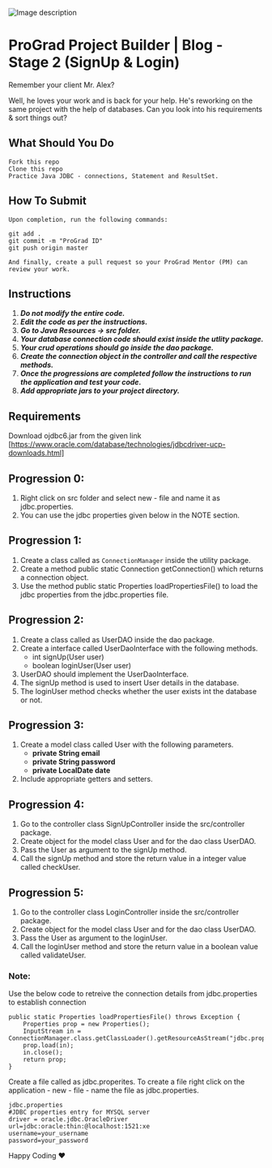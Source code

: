 ![Image description](https://i1.faceprep.in/ProGrad/face-logo-resized.png)

# ProGrad Project Builder | Blog - Stage 2 (SignUp & Login)

Remember your client Mr. Alex? 

Well, he loves your work and is back for your help. He's reworking on the same project with the help of databases. Can you look into his requirements & sort things out?


## What Should You Do
```
Fork this repo
Clone this repo
Practice Java JDBC - connections, Statement and ResultSet.
```

## How To Submit
```
Upon completion, run the following commands:

git add .
git commit -m "ProGrad ID"
git push origin master

And finally, create a pull request so your ProGrad Mentor (PM) can review your work.
```

## Instructions

1. ***Do not modify the entire code.***
2. ***Edit the code as per the instructions.***
3. ***Go to Java Resources -> src folder.***
4. ***Your database connection code should exist inside the utlity package.***
5. ***Your crud operations should go inside the dao package.***
7. ***Create the connection object in the controller and call the respective methods.***
6. ***Once the progressions are completed follow the instructions to run the application and test your code.***
7. ***Add appropriate jars to your project directory.***


## Requirements
Download ojdbc6.jar from the given link [https://www.oracle.com/database/technologies/jdbcdriver-ucp-downloads.html]

## Progression 0:
1. Right click on src folder and select new - file and name it as jdbc.properties.
2. You can use the jdbc properties given below in the NOTE section.

## Progression 1:
1. Create a class called as `ConnectionManager` inside the utility package.
2. Create a method public static Connection getConnection() which returns a connection object.
3. Use the method public static Properties loadPropertiesFile() to load the jdbc properties from the jdbc.properties file.

## Progression 2:
1. Create a class called as UserDAO inside the dao package.
2. Create a interface called UserDaoInterface with the following methods.
	- int signUp(User user)
	- boolean loginUser(User user)
3. UserDAO should implement the UserDaoInterface.
4. The signUp method is used to insert User details in the database.
5. The loginUser method checks whether the user exists int the database or not.


## Progression 3:
1. Create a model class called User with the following parameters.
	- **private String email**
	- **private String password**	
	- **private LocalDate date**
2. Include appropriate getters and setters.

## Progression 4:
1. Go to the controller class SignUpController inside the src/controller package.
2. Create object for the model class User and for the dao class UserDAO.
3. Pass the User as argument to the signUp method.
4. Call the signUp method and store the return value in a integer value called checkUser.

## Progression 5:
1. Go to the controller class LoginController inside the src/controller package.
2. Create object for the model class User and for the dao class UserDAO.
3. Pass the User as argument to the loginUser.
4. Call the loginUser method and store the return value in a boolean value called validateUser.


### Note:

Use the below code to retreive the connection details from jdbc.properties to establish connection
```
public static Properties loadPropertiesFile() throws Exception {
	Properties prop = new Properties();	
	InputStream in = ConnectionManager.class.getClassLoader().getResourceAsStream("jdbc.properties");
	prop.load(in);
	in.close(); 
	return prop;
}
```
Create a file called as jdbc.properites. To create a file right click on the application - new - file - name the file as jdbc.properties.
```
jdbc.properties
#JDBC properties entry for MYSQL server
driver = oracle.jdbc.OracleDriver
url=jdbc:oracle:thin:@localhost:1521:xe
username=your_username
password=your_password

```

Happy Coding ❤️
